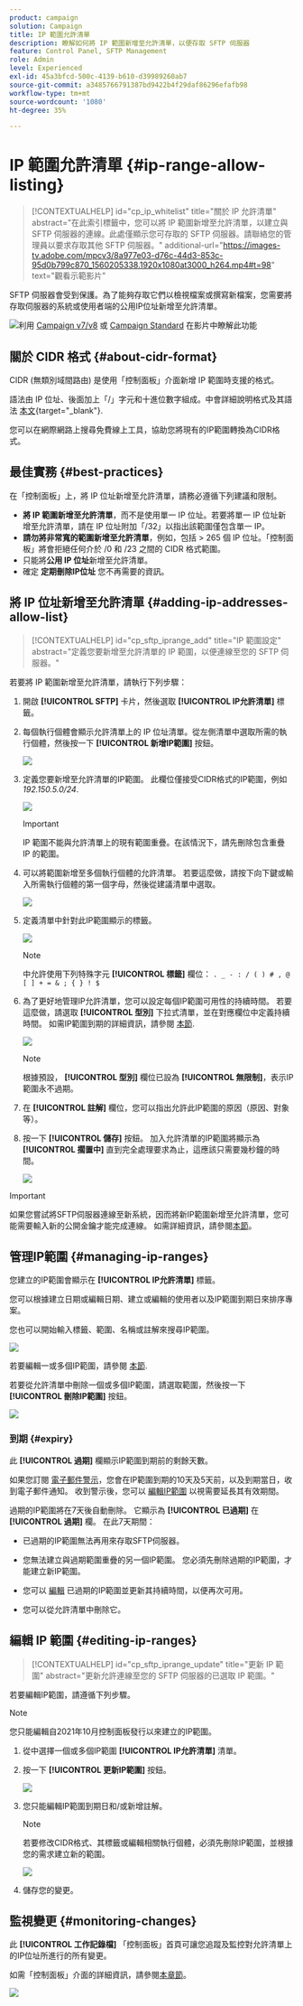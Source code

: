```yaml
---
product: campaign
solution: Campaign
title: IP 範圍允許清單
description: 瞭解如何將 IP 範圍新增至允許清單，以便存取 SFTP 伺服器
feature: Control Panel, SFTP Management
role: Admin
level: Experienced
exl-id: 45a3bfcd-500c-4139-b610-d39989260ab7
source-git-commit: a3485766791387bd9422b4f29daf86296efafb98
workflow-type: tm+mt
source-wordcount: '1080'
ht-degree: 35%

---
```


# IP 範圍允許清單 {#ip-range-allow-listing}

>[!CONTEXTUALHELP]
>id="cp_ip_whitelist"
>title="關於 IP 允許清單"
>abstract="在此索引標籤中，您可以將 IP 範圍新增至允許清單，以建立與 SFTP 伺服器的連線。此處僅顯示您可存取的 SFTP 伺服器。請聯絡您的管理員以要求存取其他 SFTP 伺服器。"
>additional-url="https://images-tv.adobe.com/mpcv3/8a977e03-d76c-44d3-853c-95d0b799c870_1560205338.1920x1080at3000_h264.mp4#t=98" text="觀看示範影片"

SFTP 伺服器會受到保護。為了能夠存取它們以檢視檔案或撰寫新檔案，您需要將存取伺服器的系統或使用者端的公用IP位址新增至允許清單。

![](assets/do-not-localize/how-to-video.png)利用 [Campaign v7/v8](https://experienceleague.adobe.com/docs/campaign-classic-learn/control-panel/sftp-management/adding-ip-range-to-allow-list.html#sftp-management) 或 [Campaign Standard](https://experienceleague.adobe.com/docs/campaign-standard-learn/control-panel/sftp-management/adding-ip-range-to-allow-list.html#sftp-management) 在影片中瞭解此功能

## 關於 CIDR 格式 {#about-cidr-format}

CIDR (無類別域間路由) 是使用「控制面板」介面新增 IP 範圍時支援的格式。

語法由 IP 位址、後面加上「/」字元和十進位數字組成。中會詳細說明格式及其語法 [本文](https://whatismyipaddress.com/cidr){target="_blank"}.

您可以在網際網路上搜尋免費線上工具，協助您將現有的IP範圍轉換為CIDR格式。

## 最佳實務 {#best-practices}

在「控制面板」上，將 IP 位址新增至允許清單，請務必遵循下列建議和限制。

* **將 IP 範圍新增至允許清單**，而不是使用單一 IP 位址。若要將單一 IP 位址新增至允許清單，請在 IP 位址附加「/32」以指出該範圍僅包含單一 IP。
* **請勿將非常寬的範圍新增至允許清單**，例如，包括 > 265 個 IP 位址。「控制面板」將會拒絕任何介於 /0 和 /23 之間的 CIDR 格式範圍。
* 只能將&#x200B;**公用 IP 位址**&#x200B;新增至允許清單。
* 確定 **定期刪除IP位址** 您不再需要的資訊。

## 將 IP 位址新增至允許清單 {#adding-ip-addresses-allow-list}

>[!CONTEXTUALHELP]
>id="cp_sftp_iprange_add"
>title="IP 範圍設定"
>abstract="定義您要新增至允許清單的 IP 範圍，以便連線至您的 SFTP 伺服器。"

若要將 IP 範圍新增至允許清單，請執行下列步驟：

1. 開啟 **[!UICONTROL SFTP]** 卡片，然後選取 **[!UICONTROL IP允許清單]** 標籤。
1. 每個執行個體會顯示允許清單上的 IP 位址清單。從左側清單中選取所需的執行個體，然後按一下 **[!UICONTROL 新增IP範圍]** 按鈕。

   ![](assets/control_panel_add_range.png)

1. 定義您要新增至允許清單的IP範圍。 此欄位僅接受CIDR格式的IP範圍，例如 *192.150.5.0/24*.

   ![](assets/control_panel_add_range4.png)

   >[!IMPORTANT]
   >
   >IP 範圍不能與允許清單上的現有範圍重疊。在該情況下，請先刪除包含重疊 IP 的範圍。

1. 可以將範圍新增至多個執行個體的允許清單。 若要這麼做，請按下向下鍵或輸入所需執行個體的第一個字母，然後從建議清單中選取。

   ![](assets/control_panel_add_range3.png)

1. 定義清單中針對此IP範圍顯示的標籤。

   ![](assets/control_panel_add_range2.png)

   >[!NOTE]
   >
   >中允許使用下列特殊字元 **[!UICONTROL 標籤]** 欄位：
   > `. _ - : / ( ) # , @ [ ] + = & ; { } ! $`

1. 為了更好地管理IP允許清單，您可以設定每個IP範圍可用性的持續時間。 若要這麼做，請選取 **[!UICONTROL 型別]** 下拉式清單，並在對應欄位中定義持續時間。 如需IP範圍到期的詳細資訊，請參閱 [本節](#expiry).

   ![](assets/control_panel_add_range5.png)

   >[!NOTE]
   >
   >根據預設， **[!UICONTROL 型別]** 欄位已設為 **[!UICONTROL 無限制]**，表示IP範圍永不過期。

1. 在 **[!UICONTROL 註解]** 欄位，您可以指出允許此IP範圍的原因（原因、對象等）。

1. 按一下 **[!UICONTROL 儲存]** 按鈕。 加入允許清單的IP範圍將顯示為 **[!UICONTROL 擱置中]** 直到完全處理要求為止，這應該只需要幾秒鐘的時間。

   ![](assets/control_panel_add_range6.png)

>[!IMPORTANT]
>
>如果您嘗試將SFTP伺服器連線至新系統，因而將新IP範圍新增至允許清單，您可能需要輸入新的公開金鑰才能完成連線。 如需詳細資訊，請參閱[本節](key-management.md)。

## 管理IP範圍 {#managing-ip-ranges}

您建立的IP範圍會顯示在 **[!UICONTROL IP允許清單]** 標籤。

您可以根據建立日期或編輯日期、建立或編輯的使用者以及IP範圍到期日來排序專案。

您也可以開始輸入標籤、範圍、名稱或註解來搜尋IP範圍。

![](assets/control_panel_allow_list_sort.png)

若要編輯一或多個IP範圍，請參閱 [本節](#editing-ip-ranges).

若要從允許清單中刪除一個或多個IP範圍，請選取範圍，然後按一下 **[!UICONTROL 刪除IP範圍]** 按鈕。

![](assets/control_panel_delete_range.png)

### 到期 {#expiry}

此 **[!UICONTROL 過期]** 欄顯示IP範圍到期前的剩餘天數。

如果您訂閱 [電子郵件警示](../../performance-monitoring/using/email-alerting.md)，您會在IP範圍到期的10天及5天前，以及到期當日，收到電子郵件通知。 收到警示後，您可以 [編輯IP範圍](#editing-ip-ranges) 以視需要延長其有效期間。

過期的IP範圍將在7天後自動刪除。 它顯示為 **[!UICONTROL 已過期]** 在 **[!UICONTROL 過期]** 欄。 在此7天期間：

* 已過期的IP範圍無法再用來存取SFTP伺服器。

* 您無法建立與過期範圍重疊的另一個IP範圍。 您必須先刪除過期的IP範圍，才能建立新IP範圍。

* 您可以 [編輯](#editing-ip-ranges) 已過期的IP範圍並更新其持續時間，以便再次可用。

* 您可以從允許清單中刪除它。

## 編輯 IP 範圍 {#editing-ip-ranges}

>[!CONTEXTUALHELP]
>id="cp_sftp_iprange_update"
>title="更新 IP 範圍"
>abstract="更新允許連線至您的 SFTP 伺服器的已選取 IP 範圍。"

若要編輯IP範圍，請遵循下列步驟。

>[!NOTE]
>
>您只能編輯自2021年10月控制面板發行以來建立的IP範圍。

<!--Edition is not available for IP ranges that have been created before the Control Panel October 2021 release.-->

1. 從中選擇一個或多個IP範圍 **[!UICONTROL IP允許清單]** 清單。

1. 按一下 **[!UICONTROL 更新IP範圍]** 按鈕。

   ![](assets/control_panel_edit_range.png)

1. 您只能編輯IP範圍到期日和/或新增註解。

   >[!NOTE]
   >
   >若要修改CIDR格式、其標籤或編輯相關執行個體，必須先刪除IP範圍，並根據您的需求建立新的範圍。

   ![](assets/control_panel_edit_range2.png)

1. 儲存您的變更。

## 監視變更 {#monitoring-changes}

此 **[!UICONTROL 工作記錄檔]** 「控制面板」首頁可讓您追蹤及監控對允許清單上的IP位址所進行的所有變更。

如需「控制面板」介面的詳細資訊，請參閱[本章節](../../discover/using/discovering-the-interface.md)。

![](assets/control_panel_ip_log.png)

